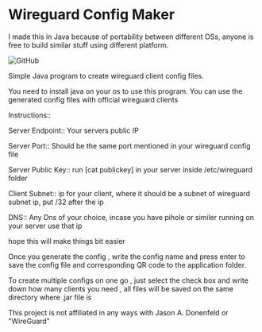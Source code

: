 # Wireguard Config Maker

I made this in Java because of portability between different OSs, anyone is free to build similar stuff using different platform.

![GitHub](https://github.com/brittson/wireguard_config_maker/blob/master/Screenshot%202019-06-11%20at%205.07.04%20PM.png)


Simple Java program to create wireguard client config files.

You need to install java on your os to use this program. You can use the generated config files with official wireguard clients

Instructions::

Server Endpoint:: Your servers public IP

Server Port:: Should be the same port mentioned in your wireguard config file

Server Public Key:: run [cat publickey] in your server inside /etc/wireguard folder

Client Subnet:: ip for your client, where it should be a subnet of wireguard subnet ip, put /32 after the ip

DNS:: Any Dns of your choice, incase you have pihole or similer running on your server use that ip

hope this will make things bit easier

Once you generate the config , write the config name and press enter to save the config file and corresponding QR code to the application folder.

To create multiple configs on one go , just select the check box and write down how many clients you need , all files will be saved on the same directory where .jar file is

This project is not affiliated in any ways with Jason A. Donenfeld or "WireGuard"
